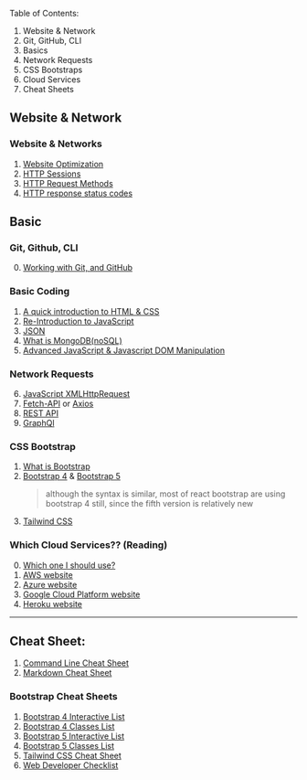 Table of Contents:

1. Website & Network
2. Git, GitHub, CLI
3. Basics
4. Network Requests
5. CSS Bootstraps
6. Cloud Services
7. Cheat Sheets

<h2>Website & Network<a name="website"></a></h2>

### Website & Networks

1. [Website Optimization](https://www.git-tower.com/learn/cheat-sheets/website-optimization/)
2. [HTTP Sessions](https://developer.mozilla.org/en-US/docs/Web/HTTP/Session)
3. [HTTP Request Methods](https://developer.mozilla.org/en-US/docs/Web/HTTP/Methods)
4. [HTTP response status codes](https://developer.mozilla.org/en-US/docs/Web/HTTP/Status)

<h2>Basic<a name="basic"></a></h2>

### Git, Github, CLI

0. [Working with Git, and GitHub](git-github/README.md)

### Basic Coding

1. [A quick introduction to HTML & CSS](https://www.youtube.com/watch?v=dQw4w9WgXcQ)
2. [Re-Introduction to JavaScript](https://developer.mozilla.org/en-US/docs/Web/JavaScript/A_re-introduction_to_JavaScript)
3. [JSON](https://json-schema.org/learn/)
4. [What is MongoDB(noSQL)](https://www.mongodb.com/what-is-mongodb)
5. [Advanced JavaScript & Javascript DOM Manipulation](https://javascript.info/)

### Network Requests

6. [JavaScript XMLHttpRequest](https://javascript.info/xmlhttprequest)
7. [Fetch-API](https://javascript.info/fetch-api) or [Axios](https://www.npmjs.com/package//axios)
8. [REST API](https://www.restapitutorial.com/)
9. [GraphQl](https://www.howtographql.com/)

### CSS Bootstrap

1. [What is Bootstrap](https://careerfoundry.com/en/blog/web-development/what-is-bootstrap-a-beginners-guide/)
2. [Bootstrap 4](https://getbootstrap.com/docs/4.6/getting-started/introduction/) & [Bootstrap 5](https://getbootstrap.com/docs/5.0/getting-started/introduction/)
   > although the syntax is similar, most of react bootstrap are using bootstrap 4 still, since the fifth version is relatively new
3. [Tailwind CSS](https://tailwindcss.com/)

### Which Cloud Services?? (Reading)

0. [Which one I should use?]()
1. [AWS website]()
2. [Azure website]()
3. [Google Cloud Platform website]()
4. [Heroku website]()

---

<h2>Cheat Sheet:<a name="cheat_sheet"></a></h2>

1. [Command Line Cheat Sheet](https://www.git-tower.com/learn/cheat-sheets/cli/)
2. [Markdown Cheat Sheet](https://paperhive.org/help/markdown)

### Bootstrap Cheat Sheets

1. [Bootstrap 4 Interactive List](https://hackerthemes.com/bootstrap-cheatsheet/)
2. [Bootstrap 4 Classes List](https://bootstrapcreative.com/resources/bootstrap-4-css-classes-index/)
3. [Bootstrap 5 Interactive List](https://bootstrap-cheatsheet.themeselection.com/)
4. [Bootstrap 5 Classes List](https://bootstrapcreative.com/resources/bootstrap-5-cheat-sheet-classes-index/)
5. [Tailwind CSS Cheat Sheet](https://nerdcave.com/tailwind-cheat-sheet)
6. [Web Developer Checklist](https://www.toptal.com/developers/webdevchecklist)
